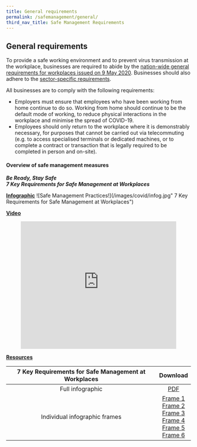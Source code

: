 ```yaml
---
title: General requirements
permalink: /safemanagement/general/
third_nav_title: Safe Management Requirements
---
```

## General requirements

To provide a safe working environment and to prevent virus transmission at the workplace, businesses are required to abide by the <a href="https://www.mom.gov.sg/covid-19/requirements-for-safe-management-measures" target="_blank">nation-wide general requirements for workplaces issued on 9 May 2020</a>. Businesses should also adhere to the [sector-specific requirements](/safemanagement/sector/).

All businesses are to comply with the following requirements:

- Employers must ensure that employees who have been working from home continue to do so. Working from home should continue to be the default mode of working, to reduce physical interactions in the workplace and minimise the spread of COVID-19.
- Employees should only return to the workplace where it is demonstrably necessary, for purposes that cannot be carried out via telecommuting (e.g. to access specialised terminals or dedicated machines, or to complete a contract or transaction that is legally required to be completed in person and on-site).

#### Overview of safe management measures

***Be Ready, Stay Safe*** <br>
***7 Key Requirements for Safe Management at Workplaces***

**<ins>Infographic</ins>**
![Safe Management Practices!](/images/covid/infog.jpg" 7 Key Requirements for Safe Management at Workplaces")

**<ins>Video</ins>**
<figure class="video_container">
  <iframe width="100%" height="348" src="https://www.youtube.com/embed/lzCc0TOA7F4" frameborder="0" allowfullscreen="true"> </iframe>
</figure>

**<ins>Resources</ins>**

|         7 Key Requirements for Safe Management at Workplaces          |                                                                                                                                                                           Download                                                                                                                                                                            |
| :------------------------------: | :-------------------------------------------------------------------------------------------------------------------------------------------------------------------------------------------------------------------------------------------------------------------------------------------------------------------------------------------------------: |
|         Full infographic         |                                                                                                               <a href="/images/Resumption_of_Biz_Activities_-_Safe_Management_Measures_Infographic_Revised_FA.pdf" target="_blank">PDF</a>                                                                                                                |
| Individual infographic frames | <a href="/images/img-01.jpg" target="_blank">Frame 1</a> <br>  <a href="/images/img-02.jpg" target="_blank">Frame 2</a>  <br>  <a href="/images/img-03.jpg" target="_blank">Frame 3</a> <br> <a href="/images/img-04.jpg" target="_blank">Frame 4</a> <br> <a href="/images/img-05.jpg" target="_blank">Frame 5</a> <br> <a href="/images/img-06.jpg" target="_blank">Frame 6</a> |
